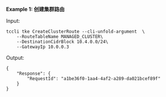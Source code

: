 **Example 1: 创建集群路由**



Input: 

```
tccli tke CreateClusterRoute --cli-unfold-argument  \
    --RouteTableName MANAGED_CLUSTER\
    --DestinationCidrBlock 10.4.0.0/24\
    --GatewayIp 10.0.0.3
```

Output: 
```
{
    "Response": {
        "RequestId": "a1be36f0-1aa4-4af2-a289-da021bcef89f"
    }
}
```

